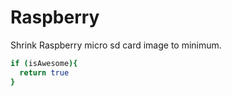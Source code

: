 # Raspberry

Shrink Raspberry micro sd card image to minimum.

```bash
if (isAwesome){
  return true
}
```
